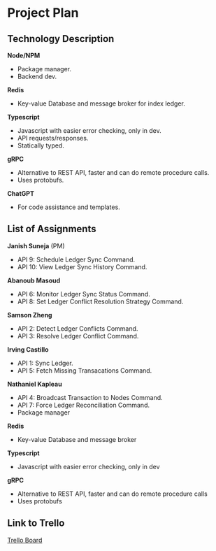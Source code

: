 # Project Plan

## Technology Description
**Node/NPM**
- Package manager.
- Backend dev.
<!-- end of list -->
**Redis**
- Key-value Database and message broker for index ledger.
<!-- end of list --> 
**Typescript**
- Javascript with easier error checking, only in dev.
- API requests/responses.
- Statically typed.
<!-- end of list -->
**gRPC**
- Alternative to REST API, faster and can do remote procedure calls.
- Uses protobufs.
<!-- end of list -->
**ChatGPT**
- For code assistance and templates.

## List of Assignments
**Janish Suneja** (PM)
- API 9: Schedule Ledger Sync Command.
- API 10: View Ledger Sync History Command.
<!-- end of the list -->
**Abanoub Masoud**
- API 6: Monitor Ledger Sync Status Command.
- API 8: Set Ledger Conflict Resolution Strategy Command.
<!-- end of the list -->
**Samson Zheng**
- API 2: Detect Ledger Conflicts Command.
- API 3: Resolve Ledger Conflict Command.
<!-- end of the list -->
**Irving Castillo**
- API 1: Sync Ledger.
- API 5: Fetch Missing Transacations Command.
<!-- end of the list -->
**Nathaniel Kapleau**
- API 4: Broadcast Transaction to Nodes Command.
- API 7: Force Ledger Reconciliation Command.
- Package manager
<!-- end of list -->
**Redis**
- Key-value Database and message broker
<!-- end of list --> 
**Typescript**
- Javascript with easier error checking, only in dev
<!-- end of list -->
**gRPC**
- Alternative to REST API, faster and can do remote procedure calls
- Uses protobufs
<!-- end of list --> 

## Link to Trello
[Trello Board](https://trello.com/invite/b/6716e846ccf2fc965ade9bcb/ATTI7098c22720a672810c2692dfe7a5f8e1EF5C3058/cs490-team-13-aces)